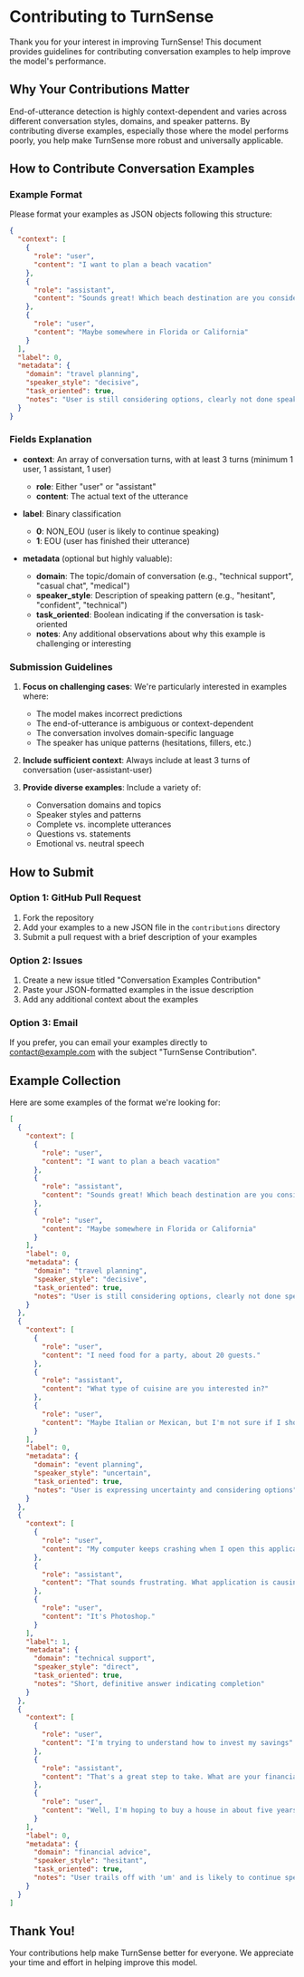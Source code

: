 # Contributing to TurnSense

Thank you for your interest in improving TurnSense! This document provides guidelines for contributing conversation examples to help improve the model's performance.

## Why Your Contributions Matter

End-of-utterance detection is highly context-dependent and varies across different conversation styles, domains, and speaker patterns. By contributing diverse examples, especially those where the model performs poorly, you help make TurnSense more robust and universally applicable.

## How to Contribute Conversation Examples

### Example Format

Please format your examples as JSON objects following this structure:

```json
{
  "context": [
    {
      "role": "user",
      "content": "I want to plan a beach vacation"
    },
    {
      "role": "assistant",
      "content": "Sounds great! Which beach destination are you considering?"
    },
    {
      "role": "user",
      "content": "Maybe somewhere in Florida or California"
    }
  ],
  "label": 0,
  "metadata": {
    "domain": "travel planning",
    "speaker_style": "decisive",
    "task_oriented": true,
    "notes": "User is still considering options, clearly not done speaking"
  }
}
```

### Fields Explanation

- **context**: An array of conversation turns, with at least 3 turns (minimum 1 user, 1 assistant, 1 user)
  - **role**: Either "user" or "assistant"
  - **content**: The actual text of the utterance

- **label**: Binary classification
  - **0**: NON_EOU (user is likely to continue speaking)
  - **1**: EOU (user has finished their utterance)

- **metadata** (optional but highly valuable):
  - **domain**: The topic/domain of conversation (e.g., "technical support", "casual chat", "medical")
  - **speaker_style**: Description of speaking pattern (e.g., "hesitant", "confident", "technical")
  - **task_oriented**: Boolean indicating if the conversation is task-oriented
  - **notes**: Any additional observations about why this example is challenging or interesting

### Submission Guidelines

1. **Focus on challenging cases**: We're particularly interested in examples where:
   - The model makes incorrect predictions
   - The end-of-utterance is ambiguous or context-dependent
   - The conversation involves domain-specific language
   - The speaker has unique patterns (hesitations, fillers, etc.)

2. **Include sufficient context**: Always include at least 3 turns of conversation (user-assistant-user)

3. **Provide diverse examples**: Include a variety of:
   - Conversation domains and topics
   - Speaker styles and patterns
   - Complete vs. incomplete utterances
   - Questions vs. statements
   - Emotional vs. neutral speech

## How to Submit

### Option 1: GitHub Pull Request

1. Fork the repository
2. Add your examples to a new JSON file in the `contributions` directory
3. Submit a pull request with a brief description of your examples

### Option 2: Issues

1. Create a new issue titled "Conversation Examples Contribution"
2. Paste your JSON-formatted examples in the issue description
3. Add any additional context about the examples

### Option 3: Email

If you prefer, you can email your examples directly to [contact@example.com](mailto:contact@example.com) with the subject "TurnSense Contribution".

## Example Collection

Here are some examples of the format we're looking for:

```json
[
  {
    "context": [
      {
        "role": "user",
        "content": "I want to plan a beach vacation"
      },
      {
        "role": "assistant",
        "content": "Sounds great! Which beach destination are you considering?"
      },
      {
        "role": "user",
        "content": "Maybe somewhere in Florida or California"
      }
    ],
    "label": 0,
    "metadata": {
      "domain": "travel planning",
      "speaker_style": "decisive",
      "task_oriented": true,
      "notes": "User is still considering options, clearly not done speaking"
    }
  },
  {
    "context": [
      {
        "role": "user",
        "content": "I need food for a party, about 20 guests."
      },
      {
        "role": "assistant",
        "content": "What type of cuisine are you interested in?"
      },
      {
        "role": "user",
        "content": "Maybe Italian or Mexican, but I'm not sure if I should do a buffet or individual orders"
      }
    ],
    "label": 0,
    "metadata": {
      "domain": "event planning",
      "speaker_style": "uncertain",
      "task_oriented": true,
      "notes": "User is expressing uncertainty and considering options"
    }
  },
  {
    "context": [
      {
        "role": "user",
        "content": "My computer keeps crashing when I open this application"
      },
      {
        "role": "assistant",
        "content": "That sounds frustrating. What application is causing the crashes?"
      },
      {
        "role": "user",
        "content": "It's Photoshop."
      }
    ],
    "label": 1,
    "metadata": {
      "domain": "technical support",
      "speaker_style": "direct",
      "task_oriented": true,
      "notes": "Short, definitive answer indicating completion"
    }
  },
  {
    "context": [
      {
        "role": "user",
        "content": "I'm trying to understand how to invest my savings"
      },
      {
        "role": "assistant",
        "content": "That's a great step to take. What are your financial goals?"
      },
      {
        "role": "user",
        "content": "Well, I'm hoping to buy a house in about five years, but also want to have some money for retirement, and maybe some shorter term goals too, um..."
      }
    ],
    "label": 0,
    "metadata": {
      "domain": "financial advice",
      "speaker_style": "hesitant",
      "task_oriented": true,
      "notes": "User trails off with 'um' and is likely to continue speaking"
    }
  }
]
```

## Thank You!

Your contributions help make TurnSense better for everyone. We appreciate your time and effort in helping improve this model.
